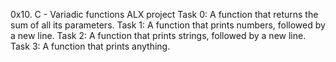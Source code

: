 0x10. C - Variadic functions ALX project
Task 0: A function that returns the sum of all its parameters.
Task 1: A function that prints numbers, followed by a new line.
Task 2: A function that prints strings, followed by a new line.
Task 3: A function that prints anything.
